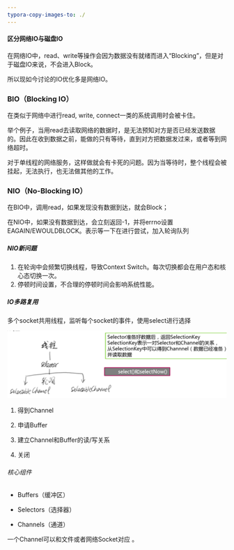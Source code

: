 ```yaml
---
typora-copy-images-to: ./
---
```


#### 区分网络IO与磁盘IO

在网络IO中，read、write等操作会因为数据没有就绪而进入“Blocking”，但是对于磁盘IO来说，不会进入Block。

所以现如今讨论的IO优化多是网络IO。

### BIO（Blocking IO）

在类似于网络中进行read, write, connect一类的系统调用时会被卡住。

举个例子，当用read去读取网络的数据时，是无法预知对方是否已经发送数据的。因此在收到数据之前，能做的只有等待，直到对方把数据发过来，或者等到网络超时。

对于单线程的网络服务，这样做就会有卡死的问题。因为当等待时，整个线程会被挂起，无法执行，也无法做其他的工作。

<!--此处的挂起指的是当前进程被挂起，不影响其他程序的运行-->



### NIO（No-Blocking IO）

在BIO中，调用read，如果发现没有数据到达，就会Block；

在NIO中，如果没有数据到达，会立刻返回-1，并将errno设置EAGAIN/EWOULDBLOCK。表示等一下在进行尝试，加入轮询队列

##### NIO新问题

1. 在轮询中会频繁切换线程，导致Context Switch。每次切换都会在用户态和核心态切换一次。
2. 停顿时间设置，不合理的停顿时间会影响系统性能。

##### IO多路复用

多个socket共用线程，监听每个socket的事件，使用select进行选择

![img](165327_uH4K_2243330.png)

1. 得到Channel

2. 申请Buffer

3. 建立Channel和Buffer的读/写关系

4. 关闭

###### 核心组件

- Buffers（缓冲区）

- Selectors（选择器）
- Channels（通道）

一个Channel可以和文件或者网络Socket对应 。



